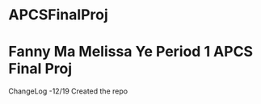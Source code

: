 APCSFinalProj
=============
Fanny Ma
Melissa Ye
Period 1
APCS Final Proj
=============

ChangeLog
-12/19 Created the repo
